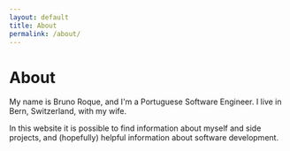 ```yaml
---
layout: default
title: About
permalink: /about/
---
```


# About

My name is Bruno Roque, and I'm a Portuguese Software Engineer. I live in Bern, Switzerland, with my wife.

In this website it is possible to find information about myself and side projects, and (hopefully) helpful information about software development.

